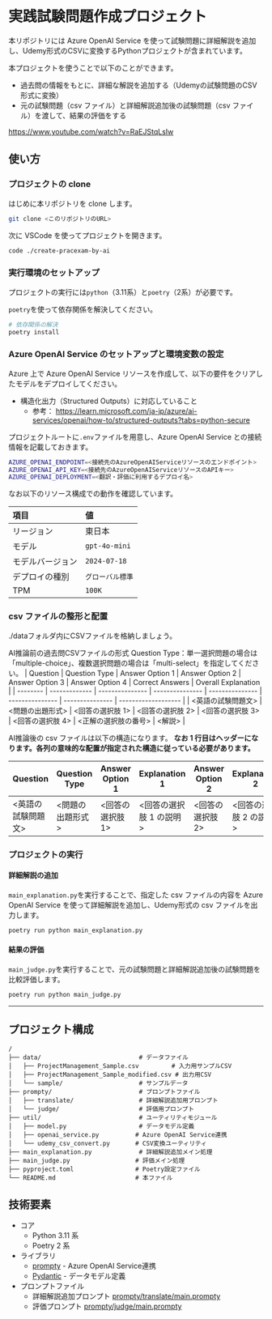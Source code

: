 # 実践試験問題作成プロジェクト

本リポジトリには Azure OpenAI Service を使って試験問題に詳細解説を追加し、Udemy形式のCSVに変換するPythonプロジェクトが含まれています。

本プロジェクトを使うことで以下のことができます。

- 過去問の情報をもとに、詳細な解説を追加する（Udemyの試験問題のCSV形式に変換）
- 元の試験問題（csv ファイル）と詳細解説追加後の試験問題（csv ファイル）を渡して、結果の評価をする

https://www.youtube.com/watch?v=RaEJStqLsIw

## 使い方

### プロジェクトの clone

はじめに本リポジトリを clone します。

```sh
git clone <このリポジトリのURL>
```

次に VSCode を使ってプロジェクトを開きます。

```sh
code ./create-pracexam-by-ai
```

### 実行環境のセットアップ

プロジェクトの実行には`python`（3.11系）と`poetry`（2系）が必要です。

`poetry`を使って依存関係を解決してください。

```sh
# 依存関係の解決
poetry install
```

### Azure OpenAI Service のセットアップと環境変数の設定

Azure 上で Azure OpenAI Service リソースを作成して、以下の要件をクリアしたモデルをデプロイしてください。

- 構造化出力（Structured Outputs）に対応していること
  - 参考： https://learn.microsoft.com/ja-jp/azure/ai-services/openai/how-to/structured-outputs?tabs=python-secure

プロジェクトルートに`.env`ファイルを用意し、Azure OpenAI Service との接続情報を記載しておきます。

```sh
AZURE_OPENAI_ENDPOINT=<接続先のAzureOpenAIServiceリソースのエンドポイント>
AZURE_OPENAI_API_KEY=<接続先のAzureOpenAIServiceリソースのAPIキー>
AZURE_OPENAI_DEPLOYMENT=<翻訳・評価に利用するデプロイ名>
```

なお以下のリソース構成での動作を確認しています。

| 項目             | 値               |
| :--------------- | :--------------- |
| リージョン       | 東日本           |
| モデル           | `gpt-4o-mini`    |
| モデルバージョン | `2024-07-18`     |
| デプロイの種別   | `グローバル標準` |
| TPM              | `100K`           |

### csv ファイルの整形と配置

./dataフォルダ内にCSVファイルを格納しましょう。

AI推論前の過去問CSVファイルの形式
Question Type：単一選択問題の場合は「multiple-choice」、複数選択問題の場合は「multi-select」を指定してください。
| Question | Question Type | Answer Option 1 | Answer Option 2 | Answer Option 3 | Answer Option 4 | Correct Answers | Overall Explanation |
| -------- | ------------- | --------------- | --------------- | --------------- | --------------- | --------------- | ------------------- |
| <英語の試験問題文> | <問題の出題形式> | <回答の選択肢 1> | <回答の選択肢 2> | <回答の選択肢 3> | <回答の選択肢 4> | <正解の選択肢の番号> | <解説> |

AI推論後の csv ファイルは以下の構造になります。
**なお 1 行目はヘッダーになります。各列の意味的な配置が指定された構造に従っている必要があります。**

| Question           | Question Type    | Answer Option 1  | Explanation 1            | Answer Option 2  | Explanation 2           | Answer Option 3  | Explanation 3            | Answer Option 4   | Explanation 4            | Answer Option 5  | Explanation 5           | Answer Option 6  | Explanation 6           | Correct Answers      | Overall Explanation | Domain           |
| ------------------ | ---------------- | ---------------- | ------------------------ | ---------------- | ----------------------- | ---------------- | ------------------------ | ----------------- | ------------------------ | ---------------- | ----------------------- | ---------------- | ----------------------- | -------------------- | ------------------- | ---------------- |
| <英語の試験問題文> | <問題の出題形式> | <回答の選択肢 1> | <回答の選択肢 1 の説明>  | <回答の選択肢 2> | <回答の選択肢 2 の説明> | <回答の選択肢 3> | <回答の選択肢 3 の説明>  | <回答の選択肢 4>  | <回答の選択肢 4 の説明>  | <回答の選択肢 5> | <回答の選択肢 5 の説明> | <回答の選択肢 6> | <回答の選択肢 6 の説明> | <正解の選択肢の番号> | <解説>              | <問題の出題分野> |

### プロジェクトの実行

#### 詳細解説の追加

`main_explanation.py`を実行することで、指定した csv ファイルの内容を Azure OpenAI Service を使って詳細解説を追加し、Udemy形式の csv ファイルを出力します。

```sh
poetry run python main_explanation.py
```

#### 結果の評価

`main_judge.py`を実行することで、元の試験問題と詳細解説追加後の試験問題を比較評価します。

```sh
poetry run python main_judge.py
```

---

## プロジェクト構成

```
/
├── data/                           # データファイル
│   ├── ProjectManagement_Sample.csv         # 入力用サンプルCSV
│   ├── ProjectManagement_Sample_modified.csv # 出力用CSV
│   └── sample/                     # サンプルデータ
├── prompty/                        # プロンプトファイル
│   ├── translate/                  # 詳細解説追加用プロンプト
│   └── judge/                      # 評価用プロンプト
├── util/                           # ユーティリティモジュール
│   ├── model.py                    # データモデル定義
│   ├── openai_service.py          # Azure OpenAI Service連携
│   └── udemy_csv_convert.py       # CSV変換ユーティリティ
├── main_explanation.py             # 詳細解説追加メイン処理
├── main_judge.py                  # 評価メイン処理
├── pyproject.toml                 # Poetry設定ファイル
└── README.md                      # 本ファイル
```

## 技術要素

- コア
  - Python 3.11 系
  - Poetry 2 系
- ライブラリ
  - [prompty](https://github.com/microsoft/prompty) - Azure OpenAI Service連携
  - [Pydantic](https://docs.pydantic.dev/latest/) - データモデル定義
- プロンプトファイル
  - 詳細解説追加プロンプト [prompty/translate/main.prompty](./prompty/translate/main.prompty)
  - 評価プロンプト [prompty/judge/main.prompty](./prompty/judge/main.prompty)
